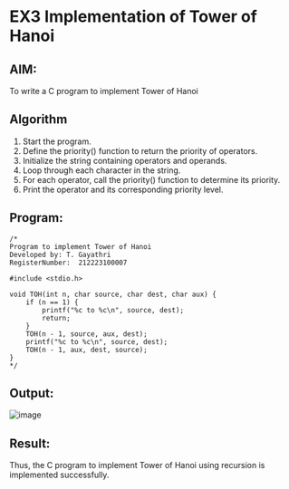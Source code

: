 # EX3 Implementation of Tower of Hanoi
## AIM:
To write a C program to implement Tower of Hanoi

## Algorithm
1. Start the program.
2. Define the priority() function to return the priority of operators.
3. Initialize the string containing operators and operands.
4. Loop through each character in the string.
6. For each operator, call the priority() function to determine its priority.
7. Print the operator and its corresponding priority level.  

## Program:
```
/*
Program to implement Tower of Hanoi
Developed by: T. Gayathri
RegisterNumber:  212223100007

#include <stdio.h>

void TOH(int n, char source, char dest, char aux) {
    if (n == 1) {
        printf("%c to %c\n", source, dest);
        return;
    }
    TOH(n - 1, source, aux, dest);
    printf("%c to %c\n", source, dest);
    TOH(n - 1, aux, dest, source);
}
*/
```

## Output:
![image](https://github.com/user-attachments/assets/cf59e47a-61a2-4b6e-97e6-2a68a54c9e90)



## Result:
Thus, the C program to implement Tower of Hanoi using recursion is implemented successfully.
